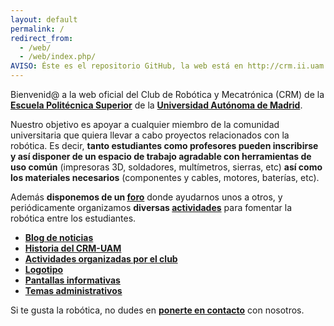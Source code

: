 ```yaml
---
layout: default
permalink: /
redirect_from:
  - /web/
  - /web/index.php/
AVISO: Éste es el repositorio GitHub, la web está en http://crm.ii.uam.es/
---
```



Bienvenid@ a la web oficial del Club de Robótica y Mecatrónica (CRM) de la [**Escuela Politécnica Superior**](http://www.eps.uam.es/) de la [**Universidad Autónoma de Madrid**](http://www.uam.es/).  

Nuestro objetivo es apoyar a cualquier miembro de la comunidad universitaria que quiera llevar a cabo proyectos relacionados con la robótica.
Es decir, **tanto estudiantes como profesores pueden inscribirse y así disponer de un espacio de trabajo agradable con herramientas de uso común** (impresoras 3D, soldadores, multímetros, sierras, etc) **así como los materiales necesarios** (componentes y cables, motores, baterías, etc).

Además **disponemos de un [foro](/contacto)** donde ayudarnos unos a otros, y periódicamente organizamos **diversas [actividades](/actividades)** para fomentar la robótica entre los estudiantes.  


* [**Blog de noticias**](/blog)  
* [**Historia del CRM-UAM**](/historia)  
* [**Actividades organizadas por el club**](/actividades)  
* [**Logotipo**](/logotipo)  
* [**Pantallas informativas**](/pantallas)  
* [**Temas administrativos**](/administrativo)  

Si te gusta la robótica, no dudes en [**ponerte en contacto**](/contacto) con nosotros.  

